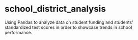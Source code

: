 # school_district_analysis
Using Pandas to analyze data on student funding and students' standardized test scores in order to showcase trends in school performance.
